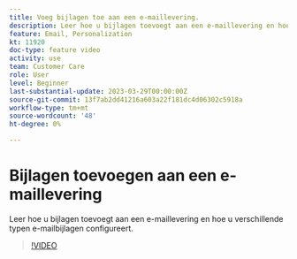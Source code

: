 ```yaml
---
title: Voeg bijlagen toe aan een e-maillevering.
description: Leer hoe u bijlagen toevoegt aan een e-maillevering en hoe u verschillende typen e-mailbijlagen configureert.
feature: Email, Personalization
kt: 11920
doc-type: feature video
activity: use
team: Customer Care
role: User
level: Beginner
last-substantial-update: 2023-03-29T00:00:00Z
source-git-commit: 13f7ab2dd41216a603a22f181dc4d06302c5918a
workflow-type: tm+mt
source-wordcount: '48'
ht-degree: 0%

---
```



# Bijlagen toevoegen aan een e-maillevering

Leer hoe u bijlagen toevoegt aan een e-maillevering en hoe u verschillende typen e-mailbijlagen configureert.

>[!VIDEO](https://video.tv.adobe.com/v/3415789?quality=12&learn=on)

